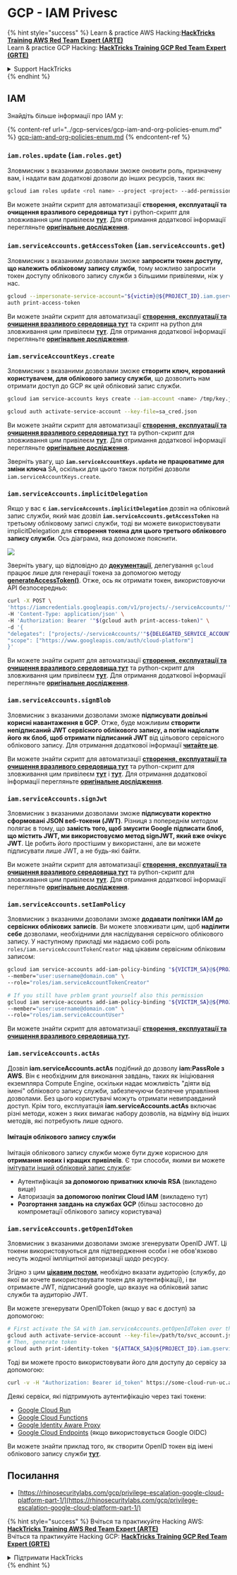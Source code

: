 # GCP - IAM Privesc

{% hint style="success" %}
Learn & practice AWS Hacking:<img src="../../../.gitbook/assets/image (1) (1) (1).png" alt="" data-size="line">[**HackTricks Training AWS Red Team Expert (ARTE)**](https://training.hacktricks.xyz/courses/arte)<img src="../../../.gitbook/assets/image (1) (1) (1).png" alt="" data-size="line">\
Learn & practice GCP Hacking: <img src="../../../.gitbook/assets/image (2).png" alt="" data-size="line">[**HackTricks Training GCP Red Team Expert (GRTE)**<img src="../../../.gitbook/assets/image (2).png" alt="" data-size="line">](https://training.hacktricks.xyz/courses/grte)

<details>

<summary>Support HackTricks</summary>

* Check the [**subscription plans**](https://github.com/sponsors/carlospolop)!
* **Join the** 💬 [**Discord group**](https://discord.gg/hRep4RUj7f) or the [**telegram group**](https://t.me/peass) or **follow** us on **Twitter** 🐦 [**@hacktricks\_live**](https://twitter.com/hacktricks_live)**.**
* **Share hacking tricks by submitting PRs to the** [**HackTricks**](https://github.com/carlospolop/hacktricks) and [**HackTricks Cloud**](https://github.com/carlospolop/hacktricks-cloud) github repos.

</details>
{% endhint %}

## IAM

Знайдіть більше інформації про IAM у:

{% content-ref url="../gcp-services/gcp-iam-and-org-policies-enum.md" %}
[gcp-iam-and-org-policies-enum.md](../gcp-services/gcp-iam-and-org-policies-enum.md)
{% endcontent-ref %}

### `iam.roles.update` (`iam.roles.get`)

Зловмисник з вказаними дозволами зможе оновити роль, призначену вам, і надати вам додаткові дозволи до інших ресурсів, таких як:
```bash
gcloud iam roles update <rol name> --project <project> --add-permissions <permission>
```
Ви можете знайти скрипт для автоматизації **створення, експлуатації та очищення вразливого середовища тут** і python-скрипт для зловживання цим привілеєм [**тут**](https://github.com/RhinoSecurityLabs/GCP-IAM-Privilege-Escalation/blob/master/ExploitScripts/iam.roles.update.py). Для отримання додаткової інформації перегляньте [**оригінальне дослідження**](https://rhinosecuritylabs.com/gcp/privilege-escalation-google-cloud-platform-part-1/).

### `iam.serviceAccounts.getAccessToken` (`iam.serviceAccounts.get`)

Зловмисник з вказаними дозволами зможе **запросити токен доступу, що належить обліковому запису служби**, тому можливо запросити токен доступу облікового запису служби з більшими привілеями, ніж у нас.
```bash
gcloud --impersonate-service-account="${victim}@${PROJECT_ID}.iam.gserviceaccount.com" \
auth print-access-token
```
Ви можете знайти скрипт для автоматизації [**створення, експлуатації та очищення вразливого середовища тут**](https://github.com/carlospolop/gcp_privesc_scripts/blob/main/tests/4-iam.serviceAccounts.getAccessToken.sh) та скрипт на python для зловживання цим привілеєм [**тут**](https://github.com/RhinoSecurityLabs/GCP-IAM-Privilege-Escalation/blob/master/ExploitScripts/iam.serviceAccounts.getAccessToken.py). Для отримання додаткової інформації перегляньте [**оригінальне дослідження**](https://rhinosecuritylabs.com/gcp/privilege-escalation-google-cloud-platform-part-1/).

### `iam.serviceAccountKeys.create`

Зловмисник з вказаними дозволами зможе **створити ключ, керований користувачем, для облікового запису служби**, що дозволить нам отримати доступ до GCP як цей обліковий запис служби.
```bash
gcloud iam service-accounts keys create --iam-account <name> /tmp/key.json

gcloud auth activate-service-account --key-file=sa_cred.json
```
Ви можете знайти скрипт для автоматизації [**створення, експлуатації та очищення вразливого середовища тут**](https://github.com/carlospolop/gcp_privesc_scripts/blob/main/tests/3-iam.serviceAccountKeys.create.sh) та python-скрипт для зловживання цим привілеєм [**тут**](https://github.com/RhinoSecurityLabs/GCP-IAM-Privilege-Escalation/blob/master/ExploitScripts/iam.serviceAccountKeys.create.py). Для отримання додаткової інформації перегляньте [**оригінальне дослідження**](https://rhinosecuritylabs.com/gcp/privilege-escalation-google-cloud-platform-part-1/).

Зверніть увагу, що **`iam.serviceAccountKeys.update` не працюватиме для зміни ключа** SA, оскільки для цього також потрібні дозволи `iam.serviceAccountKeys.create`.

### `iam.serviceAccounts.implicitDelegation`

Якщо у вас є **`iam.serviceAccounts.implicitDelegation`** дозвіл на обліковий запис служби, який має дозвіл **`iam.serviceAccounts.getAccessToken`** на третьому обліковому записі служби, тоді ви можете використовувати implicitDelegation для **створення токена для цього третього облікового запису служби**. Ось діаграма, яка допоможе пояснити.

![](https://rhinosecuritylabs.com/wp-content/uploads/2020/04/image2-500x493.png)

Зверніть увагу, що відповідно до [**документації**](https://cloud.google.com/iam/docs/understanding-service-accounts), делегування `gcloud` працює лише для генерації токена за допомогою методу [**generateAccessToken()**](https://cloud.google.com/iam/credentials/reference/rest/v1/projects.serviceAccounts/generateAccessToken). Отже, ось як отримати токен, використовуючи API безпосередньо:
```bash
curl -X POST \
'https://iamcredentials.googleapis.com/v1/projects/-/serviceAccounts/'"${TARGET_SERVICE_ACCOUNT}"':generateAccessToken' \
-H 'Content-Type: application/json' \
-H 'Authorization: Bearer '"$(gcloud auth print-access-token)" \
-d '{
"delegates": ["projects/-/serviceAccounts/'"${DELEGATED_SERVICE_ACCOUNT}"'"],
"scope": ["https://www.googleapis.com/auth/cloud-platform"]
}'
```
Ви можете знайти скрипт для автоматизації [**створення, експлуатації та очищення вразливого середовища тут**](https://github.com/carlospolop/gcp_privesc_scripts/blob/main/tests/5-iam.serviceAccounts.implicitDelegation.sh) та python-скрипт для зловживання цим привілеєм [**тут**](https://github.com/RhinoSecurityLabs/GCP-IAM-Privilege-Escalation/blob/master/ExploitScripts/iam.serviceAccounts.implicitDelegation.py). Для отримання додаткової інформації перегляньте [**оригінальне дослідження**](https://rhinosecuritylabs.com/gcp/privilege-escalation-google-cloud-platform-part-1/).

### `iam.serviceAccounts.signBlob`

Зловмисник з вказаними дозволами зможе **підписувати довільні корисні навантаження в GCP**. Отже, буде можливим **створити непідписаний JWT сервісного облікового запису, а потім надіслати його як блоб, щоб отримати підписаний JWT** від цільового сервісного облікового запису. Для отримання додаткової інформації [**читайте це**](https://medium.com/google-cloud/using-serviceaccountactor-iam-role-for-account-impersonation-on-google-cloud-platform-a9e7118480ed).

Ви можете знайти скрипт для автоматизації [**створення, експлуатації та очищення вразливого середовища тут**](https://github.com/carlospolop/gcp_privesc_scripts/blob/main/tests/6-iam.serviceAccounts.signBlob.sh) та python-скрипт для зловживання цим привілеєм [**тут**](https://github.com/RhinoSecurityLabs/GCP-IAM-Privilege-Escalation/blob/master/ExploitScripts/iam.serviceAccounts.signBlob-accessToken.py) і [**тут**](https://github.com/RhinoSecurityLabs/GCP-IAM-Privilege-Escalation/blob/master/ExploitScripts/iam.serviceAccounts.signBlob-gcsSignedUrl.py). Для отримання додаткової інформації перегляньте [**оригінальне дослідження**](https://rhinosecuritylabs.com/gcp/privilege-escalation-google-cloud-platform-part-1/).

### `iam.serviceAccounts.signJwt`

Зловмисник з вказаними дозволами зможе **підписувати коректно сформовані JSON веб-токени (JWT)**. Різниця з попереднім методом полягає в тому, що **замість того, щоб змусити Google підписати блоб, що містить JWT, ми використовуємо метод signJWT, який вже очікує JWT**. Це робить його простішим у використанні, але ви можете підписувати лише JWT, а не будь-які байти.

Ви можете знайти скрипт для автоматизації [**створення, експлуатації та очищення вразливого середовища тут**](https://github.com/carlospolop/gcp_privesc_scripts/blob/main/tests/7-iam.serviceAccounts.signJWT.sh) та python-скрипт для зловживання цим привілеєм [**тут**](https://github.com/RhinoSecurityLabs/GCP-IAM-Privilege-Escalation/blob/master/ExploitScripts/iam.serviceAccounts.signJWT.py). Для отримання додаткової інформації перегляньте [**оригінальне дослідження**](https://rhinosecuritylabs.com/gcp/privilege-escalation-google-cloud-platform-part-1/).

### `iam.serviceAccounts.setIamPolicy` <a href="#iam.serviceaccounts.setiampolicy" id="iam.serviceaccounts.setiampolicy"></a>

Зловмисник з вказаними дозволами зможе **додавати політики IAM до сервісних облікових записів**. Ви можете зловживати цим, щоб **наділити себе** дозволами, необхідними для наслідування сервісного облікового запису. У наступному прикладі ми надаємо собі роль `roles/iam.serviceAccountTokenCreator` над цікавим сервісним обліковим записом:
```bash
gcloud iam service-accounts add-iam-policy-binding "${VICTIM_SA}@${PROJECT_ID}.iam.gserviceaccount.com" \
--member="user:username@domain.com" \
--role="roles/iam.serviceAccountTokenCreator"

# If you still have prblem grant yourself also this permission
gcloud iam service-accounts add-iam-policy-binding "${VICTIM_SA}@${PROJECT_ID}.iam.gserviceaccount.com" \ \
--member="user:username@domain.com" \
--role="roles/iam.serviceAccountUser"
```
Ви можете знайти скрипт для автоматизації [**створення, експлуатації та очищення вразливого середовища тут**](https://github.com/carlospolop/gcp_privesc_scripts/blob/main/tests/d-iam.serviceAccounts.setIamPolicy.sh)**.**

### `iam.serviceAccounts.actAs`

Дозвіл **iam.serviceAccounts.actAs** подібний до дозволу **iam:PassRole з AWS**. Він є необхідним для виконання завдань, таких як ініціювання екземпляра Compute Engine, оскільки надає можливість "діяти від імені" облікового запису служби, забезпечуючи безпечне управління дозволами. Без цього користувачі можуть отримати невиправданий доступ. Крім того, експлуатація **iam.serviceAccounts.actAs** включає різні методи, кожен з яких вимагає набору дозволів, на відміну від інших методів, які потребують лише одного.

#### Імітація облікового запису служби <a href="#service-account-impersonation" id="service-account-impersonation"></a>

Імітація облікового запису служби може бути дуже корисною для **отримання нових і кращих привілеїв**. Є три способи, якими ви можете [імітувати інший обліковий запис служби](https://cloud.google.com/iam/docs/understanding-service-accounts#impersonating_a_service_account):

* Аутентифікація **за допомогою приватних ключів RSA** (викладено вище)
* Авторизація **за допомогою політик Cloud IAM** (викладено тут)
* **Розгортання завдань на службах GCP** (більш застосовно до компрометації облікового запису користувача)

### `iam.serviceAccounts.getOpenIdToken`

Зловмисник з вказаними дозволами зможе згенерувати OpenID JWT. Ці токени використовуються для підтвердження особи і не обов'язково несуть жодної імпліцитної авторизації щодо ресурсу.

Згідно з цим [**цікавим постом**](https://medium.com/google-cloud/authenticating-using-google-openid-connect-tokens-e7675051213b), необхідно вказати аудиторію (службу, до якої ви хочете використовувати токен для аутентифікації), і ви отримаєте JWT, підписаний google, що вказує на обліковий запис служби та аудиторію JWT.

Ви можете згенерувати OpenIDToken (якщо у вас є доступ) за допомогою:
```bash
# First activate the SA with iam.serviceAccounts.getOpenIdToken over the other SA
gcloud auth activate-service-account --key-file=/path/to/svc_account.json
# Then, generate token
gcloud auth print-identity-token "${ATTACK_SA}@${PROJECT_ID}.iam.gserviceaccount.com" --audiences=https://example.com
```
Тоді ви можете просто використовувати його для доступу до сервісу за допомогою:
```bash
curl -v -H "Authorization: Bearer id_token" https://some-cloud-run-uc.a.run.app
```
Деякі сервіси, які підтримують аутентифікацію через такі токени:

* [Google Cloud Run](https://cloud.google.com/run/)
* [Google Cloud Functions](https://cloud.google.com/functions/docs/)
* [Google Identity Aware Proxy](https://cloud.google.com/iap/docs/authentication-howto)
* [Google Cloud Endpoints](https://cloud.google.com/endpoints/docs/openapi/authenticating-users-google-id) (якщо використовується Google OIDC)

Ви можете знайти приклад того, як створити OpenID токен від імені облікового запису служби [**тут**](https://github.com/carlospolop-forks/GCP-IAM-Privilege-Escalation/blob/master/ExploitScripts/iam.serviceAccounts.getOpenIdToken.py).

## Посилання

* [https://rhinosecuritylabs.com/gcp/privilege-escalation-google-cloud-platform-part-1/](https://rhinosecuritylabs.com/gcp/privilege-escalation-google-cloud-platform-part-1/)

{% hint style="success" %}
Вчіться та практикуйте Hacking AWS:<img src="../../../.gitbook/assets/image (1) (1) (1).png" alt="" data-size="line">[**HackTricks Training AWS Red Team Expert (ARTE)**](https://training.hacktricks.xyz/courses/arte)<img src="../../../.gitbook/assets/image (1) (1) (1).png" alt="" data-size="line">\
Вчіться та практикуйте Hacking GCP: <img src="../../../.gitbook/assets/image (2).png" alt="" data-size="line">[**HackTricks Training GCP Red Team Expert (GRTE)**<img src="../../../.gitbook/assets/image (2).png" alt="" data-size="line">](https://training.hacktricks.xyz/courses/grte)

<details>

<summary>Підтримати HackTricks</summary>

* Перевірте [**плани підписки**](https://github.com/sponsors/carlospolop)!
* **Приєднуйтесь до** 💬 [**групи Discord**](https://discord.gg/hRep4RUj7f) або [**групи telegram**](https://t.me/peass) або **слідкуйте** за нами в **Twitter** 🐦 [**@hacktricks\_live**](https://twitter.com/hacktricks_live)**.**
* **Діліться хакерськими трюками, надсилаючи PR до** [**HackTricks**](https://github.com/carlospolop/hacktricks) та [**HackTricks Cloud**](https://github.com/carlospolop/hacktricks-cloud) репозиторіїв на github.

</details>
{% endhint %}
